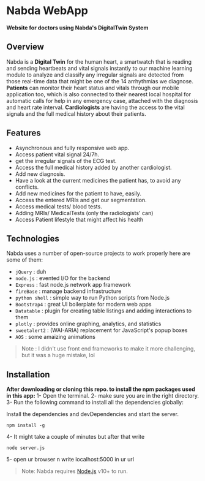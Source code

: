 # Nabda WebApp 

**Website for doctors using Nabda's DigitalTwin System**
## Overview 
Nabda is a **Digital Twin** for the human heart, a smartwatch that is reading and sending heartbeats and vital signals instantly to our machine learning module to analyze and classify any irregular signals are detected from those real-time data that might be one of the 14 arrhythmias we diagnose.
**Patients** can monitor their heart status and vitals through our mobile application too, which is also connected to their nearest local hospital for automatic calls for help in any emergency case, attached with the diagnosis and heart rate interval.
**Cardiologists** are having the access to the vital signals and the full medical history about their patients. 
## Features
- Asynchronous and fully responsive web app. 
- Access patient vital signal 24/7h.
- get the irregular signals of the ECG test.
- Access the full medical history added by another cardiologist.
- Add new diagnosis.
- Have a look at the current medicines the patient has, to avoid any conflicts.
- Add new medicines for the patient to have, easily.
- Access the entered MRIs and get our segmentation.
- Access medical tests/ blood tests.
- Adding MRIs/ MedicalTests (only the radiologists' can)
- Access Patient lifestyle that might affect his health

## Technologies

Nabda uses a number of open-source projects to work properly here are some of them:
- `jQuery` : duh
- `node.js` : evented I/O for the backend
- `Express` : fast node.js network app framework
- `fireBase` :  manage backend infrastructure
- `python shell` : simple way to run Python scripts from Node.js 
- `Bootstrap4` : great UI boilerplate for modern web apps
- `Datatable` : plugin for creating table listings and adding interactions to them
- `plotly` : provides online graphing, analytics, and statistics
- `sweetalert2` : (WAI-ARIA) replacement for JavaScript's popup boxes
- `AOS` : some amaizing animations
 
> Note : I didn't use front end frameworks to make it more challenging, but it was a huge mistake, lol


## Installation
**After downloading or cloning this repo. to install the npm packages used in this app:**
1- Open the terminal.
2- make sure you are in the right directory.
3- Run the following command to install all the dependencies globally: 

Install the dependencies and devDependencies and start the server.
```
npm install -g
```

4- It might take a couple of minutes but after that write

```
node server.js
```
5- open ur browser n write localhost:5000 in ur url 
> Note: Nabda requires [Node.js](https://nodejs.org/) v10+ to run.
